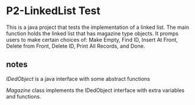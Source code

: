 # P2-LinkedList Test
This is a java project that tests the implementation of a linked list. 
The main function holds the linked list that has magazine type objects. It promps users to make certain choices of:
Make Empty, Find ID, Insert At Front, Delete from Front, Delete ID, Print All Records, and Done. 

## notes
*IDedObject* is a java interface with some abstract functions

*Magazine* class implements the IDedObject interface with extra variables and functions.

